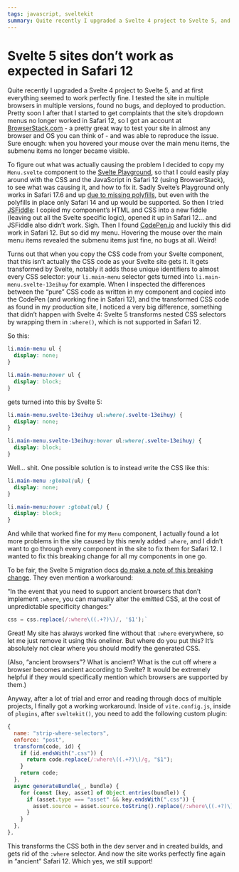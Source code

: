 ```yaml
---
tags: javascript, sveltekit
summary: Quite recently I upgraded a Svelte 4 project to Svelte 5, and soon afterwards I found some problems inside of Safari 12 that needed a tricky workaround.
---
```


# Svelte 5 sites don’t work as expected in Safari 12

Quite recently I upgraded a Svelte 4 project to Svelte 5, and at first everything seemed to work perfectly fine. I tested the site in multiple browsers in multiple versions, found no bugs, and deployed to production. Pretty soon I after that I started to get complaints that the site’s dropdown menus no longer worked in Safari 12, so I got an account at [BrowserStack.com](https://www.browserstack.com) - a pretty great way to test your site in almost any browser and OS you can think of - and was able to reproduce the issue. Sure enough: when you hovered your mouse over the main menu items, the submenu items no longer became visible.

To figure out what was actually causing the problem I decided to copy my `Menu.svelte` component to the [Svelte Playground](https://svelte.dev/playground/hello-world), so that I could easily play around with the CSS and the JavaScript in Safari 12 (using BrowserStack), to see what was causing it, and how to fix it. Sadly Svelte’s Playground only works in Safari 17.6 and up [due to missing polyfills](https://github.com/sveltejs/svelte.dev/issues/911), but even with the polyfills in place only Safari 14 and up would be supported. So then I tried [JSFiddle](https://jsfiddle.net): I copied my component’s HTML and CSS into a new fiddle (leaving out all the Svelte specific logic), opened it up in Safari 12... and JSFiddle also didn’t work. Sigh. Then I found [CodePen.io](https://codepen.io) and luckily this did work in Safari 12. But so did my menu. Hovering the mouse over the main menu items revealed the submenu items just fine, no bugs at all. Weird!

Turns out that when you copy the CSS code from your Svelte component, that this isn’t actually the CSS code as your Svelte site gets it. It gets transformed by Svelte, notably it adds those unique identifiers to almost every CSS selector: your `li.main-menu` selector gets turned into `li.main-menu.svelte-13eihuy` for example. When I inspected the differences between the “pure” CSS code as written in my component and copied into the CodePen (and working fine in Safari 12), and the transformed CSS code as found in my production site, I noticed a very big difference, something that didn’t happen with Svelte 4: Svelte 5 transforms nested CSS selectors by wrapping them in `:where()`, which is not supported in Safari 12.

So this:

``` css
li.main-menu ul {
  display: none;
}

li.main-menu:hover ul {
  display: block;
}
```

gets turned into this by Svelte 5:

``` css
li.main-menu.svelte-13eihuy ul:where(.svelte-13eihuy) {
  display: none;
}

li.main-menu.svelte-13eihuy:hover ul:where(.svelte-13eihuy) {
  display: block;
}
```

Well... shit. One possible solution is to instead write the CSS like this:

``` css
li.main-menu :global(ul) {
  display: none;
}

li.main-menu:hover :global(ul) {
  display: block;
}
```

And while that worked fine for my `Menu` component, I actually found a lot more problems in the site caused by this newly added `:where`, and I didn’t want to go through every component in the site to fix them for Safari 12. I wanted to fix this breaking change for all my components in one go.

To be fair, the Svelte 5 migration docs [do make a note of this breaking change](https://svelte.dev/docs/svelte/v5-migration-guide#Other-breaking-changes-Scoped-CSS-uses-:where()). They even mention a workaround:

“In the event that you need to support ancient browsers that don’t implement `:where`, you can manually alter the emitted CSS, at the cost of unpredictable specificity changes:”

``` javascript
css = css.replace(/:where\((.+?)\)/, '$1');`
```

Great! My site has always worked fine without that `:where` everywhere, so let me just remove it using this oneliner. But where do you put this? It’s absolutely not clear where you should modify the generated CSS.

(Also, “ancient browsers”? What is ancient? What is the cut off where a browser becomes ancient according to Svelte? It would be extremely helpful if they would specifically mention which browsers are supported by them.)

Anyway, after a lot of trial and error and reading through docs of multiple projects, I finally got a working workaround. Inside of `vite.config.js`, inside of `plugins`, after `sveltekit()`, you need to add the following custom plugin:

``` javascript
{
  name: "strip-where-selectors",
  enforce: "post",
  transform(code, id) {
    if (id.endsWith(".css")) {
      return code.replace(/:where\((.+?)\)/g, "$1");
    }
    return code;
  },
  async generateBundle(_, bundle) {
    for (const [key, asset] of Object.entries(bundle)) {
      if (asset.type === "asset" && key.endsWith(".css")) {
        asset.source = asset.source.toString().replace(/:where\((.+?)\)/g, "$1");
      }
    }
  },
},
```

This transforms the CSS both in the dev server and in created builds, and gets rid of the `:where` selector. And now the site works perfectly fine again in “ancient” Safari 12. Which yes, we still support!